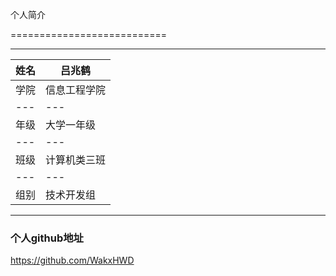 ﻿个人简介

===========================

****
	
|姓名|吕兆鹤|
|---|---
|学院|信息工程学院
|---|---
|年级|大学一年级
|---|---
|班级|计算机类三班
|---|---
|组别|技术开发组

****

### 个人github地址

https://github.com/WakxHWD



